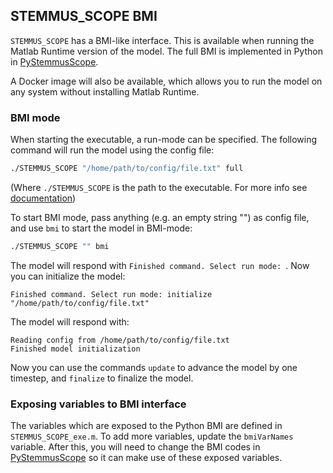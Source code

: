 ## STEMMUS_SCOPE BMI

`STEMMUS_SCOPE` has a BMI-like interface. This is available when running the Matlab Runtime version of the model.
The full BMI is implemented in Python in [PyStemmusScope](https://github.com/EcoExtreML/STEMMUS_SCOPE_Processing/).

A Docker image will also be available, which allows you to run the model on any system without installing Matlab Runtime.

### BMI mode

When starting the executable, a run-mode can be specified. The following command will run the model using the config file:

```sh
./STEMMUS_SCOPE "/home/path/to/config/file.txt" full
```

(Where `./STEMMUS_SCOPE` is the path to the executable. For more info see
[documentation](https://github.com/EcoExtreML/STEMMUS_SCOPE/tree/main/run_model_on_snellius/exe))

To start BMI mode, pass anything (e.g. an empty string "") as config file, and use `bmi` to start the model in BMI-mode:

```sh
./STEMMUS_SCOPE "" bmi
```

The model will respond with `Finished command. Select run mode: `. Now you can initialize the model:

```
Finished command. Select run mode: initialize "/home/path/to/config/file.txt"
```

The model will respond with:
```
Reading config from /home/path/to/config/file.txt
Finished model initialization
```

Now you can use the commands `update` to advance the model by one timestep, and `finalize` to finalize the model.

### Exposing variables to BMI interface

The variables which are exposed to the Python BMI are defined in `STEMMUS_SCOPE_exe.m`.
To add more variables, update the `bmiVarNames` variable.
After this, you will need to change the BMI codes in [PyStemmusScope](https://github.com/EcoExtreML/STEMMUS_SCOPE_Processing/) so it can make use of these exposed variables.

